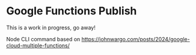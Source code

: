 # Google Functions Publish

This is a work in progress, go away!

Node CLI command based on https://johnwargo.com/posts/2024/google-cloud-multiple-functions/